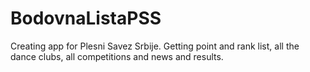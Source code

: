 # BodovnaListaPSS
Creating app for Plesni Savez Srbije. Getting point and rank list, all the dance clubs, all competitions and news and results.

